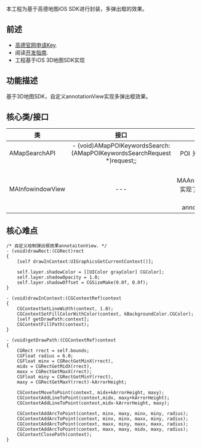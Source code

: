 本工程为基于高德地图iOS SDK进行封装，多弹出框的效果。
## 前述 ##
- [高德官网申请Key](http://lbs.amap.com/dev/#/).
- 阅读[开发指南](http://lbs.amap.com/api/ios-sdk/summary/).
- 工程基于iOS 3D地图SDK实现

## 功能描述 ##
基于3D地图SDK，自定义annotationView实现多弹出框效果。

## 核心类/接口 ##
| 类    | 接口  | 说明   | 版本  |
| -----|:-----:|:-----:|:-----:|
| AMapSearchAPI	| - (void)AMapPOIKeywordsSearch:(AMapPOIKeywordsSearchRequest *)request;; | POI 关键字查询接口 | v4.0.0 |
| MAInfowindowView	| --- | 继承自MAAnnotationView，实现了弹出框样式的自定义annotationView。 | --- |

## 核心难点 ##

```
/* 自定义绘制弹出框效果annotaitonView. */
- (void)drawRect:(CGRect)rect
{
    [self drawInContext:UIGraphicsGetCurrentContext()];
    
    self.layer.shadowColor = [[UIColor grayColor] CGColor];
    self.layer.shadowOpacity = 1.0;
    self.layer.shadowOffset = CGSizeMake(0.0f, 0.0f);
}

- (void)drawInContext:(CGContextRef)context
{
    CGContextSetLineWidth(context, 1.0);
    CGContextSetFillColorWithColor(context, kBackgroundColor.CGColor);
    [self getDrawPath:context];
    CGContextFillPath(context);
}

- (void)getDrawPath:(CGContextRef)context
{
    CGRect rrect = self.bounds;
    CGFloat radius = 6.0;
    CGFloat minx = CGRectGetMinX(rrect),
    midx = CGRectGetMidX(rrect),
    maxx = CGRectGetMaxX(rrect);
    CGFloat miny = CGRectGetMinY(rrect),
    maxy = CGRectGetMaxY(rrect)-kArrorHeight;
    
    CGContextMoveToPoint(context, midx+kArrorHeight, maxy);
    CGContextAddLineToPoint(context,midx, maxy+kArrorHeight);
    CGContextAddLineToPoint(context,midx-kArrorHeight, maxy);
    
    CGContextAddArcToPoint(context, minx, maxy, minx, miny, radius);
    CGContextAddArcToPoint(context, minx, minx, maxx, miny, radius);
    CGContextAddArcToPoint(context, maxx, miny, maxx, maxx, radius);
    CGContextAddArcToPoint(context, maxx, maxy, midx, maxy, radius);
    CGContextClosePath(context);
}
```
